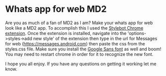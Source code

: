 # Whats app for web MD2

Are you as much of a fan of MD2 as I am? Make your whats app for web look like a MD2 app. To accomplish this I used the <a href="https://chrome.google.com/webstore/detail/stylebot/oiaejidbmkiecgbjeifoejpgmdaleoha">Stylebot Chrome extension</a>. 
Once the extension is installed, navigate into the 'options->styles->add new style' of the extension then type in the url for Messages for web (https://messages.android.com) then paste the css from the styles.css file. 
Make sure you install the <a href="https://devfiles.co/download/vSxQjI5P/Google-Sans-Font.zip">Google Sans font</a> as well and boom! You may need to restart chrome in order for it to recognize the new font.

I hope you all enjoy.
If you have any questions on getting it working let me know.
